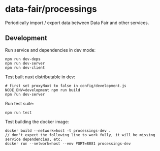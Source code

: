 # data-fair/processings

Periodically import / export data between Data Fair and other services.

## Development

Run service and dependencies in dev mode:

```
npm run dev-deps
npm run dev-server
npm run dev-client
```

Test built nuxt distributable in dev:

```
# first set proxyNuxt to false in config/development.js
NODE_ENV=development npm run build
npm run dev-server
```

Run test suite:

```
npm run test
```

Test building the docker image:

```
docker build --network=host -t processings-dev .
// don't expect the following line to work fully, it will be missing service dependencies, etc.
docker run --network=host --env PORT=8081 processings-dev
```